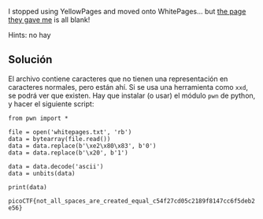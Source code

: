 I stopped using YellowPages and moved onto WhitePages... but [the page they gave me](https://jupiter.challenges.picoctf.org/static/74274b96fe966126a1953c80762af80d/whitepages.txt) is all blank!

Hints: no hay

## Solución
El archivo contiene caracteres que no tienen una representación en caracteres normales, pero están ahí. Si se usa una herramienta como `xxd`, se podrá ver que existen.
Hay que instalar (o usar) el módulo `pwn` de python, y hacer el siguiente script:
```
from pwn import *
 
file = open('whitepages.txt', 'rb')
data = bytearray(file.read())
data = data.replace(b'\xe2\x80\x83', b'0')
data = data.replace(b'\x20', b'1')

data = data.decode('ascii')
data = unbits(data)

print(data)
```

`picoCTF{not_all_spaces_are_created_equal_c54f27cd05c2189f8147cc6f5deb2e56}`